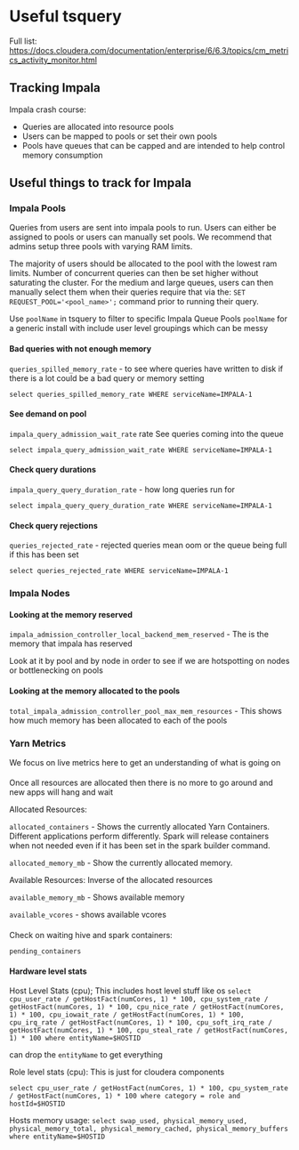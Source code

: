 # Useful tsquery

Full list: https://docs.cloudera.com/documentation/enterprise/6/6.3/topics/cm_metrics_activity_monitor.html
## Tracking Impala

Impala crash course:
- Queries are allocated into resource pools
- Users can be mapped to pools or set their own pools
- Pools have queues that can be capped and are intended to help control memory consumption

## Useful things to track for Impala

### Impala Pools

Queries from users are sent into impala pools to run.
Users can either be assigned to pools or users can manually set pools.
We recommend that admins setup three pools with varying RAM limits.

The majority of users should be allocated to the pool with the lowest ram limits.
Number of concurrent queries can then be set higher without saturating the cluster.
For the medium and large queues, users can then manually select them when their queries require that via the: `SET REQUEST_POOL='<pool_name>';` command prior to running their query. 

Use `poolName` in tsquery to filter to specific Impala Queue Pools
`poolName` for a generic install with include user level groupings which can be messy

#### Bad queries with not enough memory
`queries_spilled_memory_rate` - to see where queries have written to disk if there is a lot could be a bad query or memory setting

```
select queries_spilled_memory_rate WHERE serviceName=IMPALA-1
```

#### See demand on pool
`impala_query_admission_wait_rate` rate
See queries coming into the queue

```
select impala_query_admission_wait_rate WHERE serviceName=IMPALA-1
```

#### Check query durations
`impala_query_query_duration_rate` - how long queries run for

```
select impala_query_query_duration_rate WHERE serviceName=IMPALA-1
```

#### Check query rejections
`queries_rejected_rate` - rejected queries mean oom or the queue being full if this has been set

```
select queries_rejected_rate WHERE serviceName=IMPALA-1
```

### Impala Nodes

#### Looking at the memory reserved
`impala_admission_controller_local_backend_mem_reserved` - The is the memory that impala has reserved

Look at it by pool and by node in order to see if we are hotspotting on nodes or bottlenecking on pools

#### Looking at the memory allocated to the pools
`total_impala_admission_controller_pool_max_mem_resources` - This shows how much memory has been allocated to each of the pools

### Yarn Metrics

We focus on live metrics here to get an understanding of what is going on
####
Once all resources are allocated then there is no more to go around and new apps will hang and wait

Allocated Resources:

`allocated_containers` - Shows the currently allocated Yarn Containers. Different applications perform differently.
Spark will release containers when not needed even if it has been set in the spark builder command. 

`allocated_memory_mb` - Show the currently allocated memory.


Available Resources:
Inverse of the allocated resources

`available_memory_mb` - Shows available memory

`available_vcores` - shows available vcores

####

Check on waiting hive and spark containers:

`pending_containers`


#### Hardware level stats

Host Level Stats (cpu);
This includes host level stuff like os
`select cpu_user_rate / getHostFact(numCores, 1) * 100, cpu_system_rate / getHostFact(numCores, 1) * 100, cpu_nice_rate / getHostFact(numCores, 1) * 100, cpu_iowait_rate / getHostFact(numCores, 1) * 100, cpu_irq_rate / getHostFact(numCores, 1) * 100, cpu_soft_irq_rate / getHostFact(numCores, 1) * 100, cpu_steal_rate / getHostFact(numCores, 1) * 100 where entityName=$HOSTID`

can drop the `entityName`  to get everything

Role level stats (cpu):
This is just for cloudera components

`select cpu_user_rate / getHostFact(numCores, 1) * 100, cpu_system_rate / getHostFact(numCores, 1) * 100 where category = role and hostId=$HOSTID`

Hosts memory usage:
`select swap_used, physical_memory_used, physical_memory_total, physical_memory_cached, physical_memory_buffers where entityName=$HOSTID`

